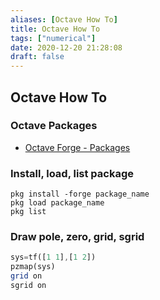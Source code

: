 ```yaml
---
aliases: [Octave How To]
title: Octave How To
tags: ["numerical"]
date: 2020-12-20 21:28:08
draft: false
---
```


## Octave How To

### Octave Packages

- [Octave Forge - Packages](https://octave.sourceforge.io/packages.php)

### Install, load, list package

`pkg install -forge package_name`  
`pkg load package_name`  
`pkg list`

### Draw pole, zero, grid, sgrid

```octave
sys=tf([1 1],[1 2])
pzmap(sys)
grid on
sgrid on
```
